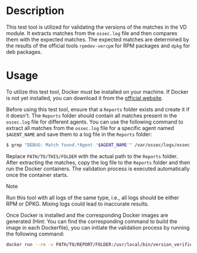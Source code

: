 # Description

This test tool is utilized for validating the versions of the matches in the VD module. It extracts matches from the `ossec.log` file and then compares them with the expected matches. The expected matches are determined by the results of the official tools `rpmdev-vercpm` for RPM packages and `dpkg` for deb packages.

# Usage

To utilize this test tool, Docker must be installed on your machine. If Docker is not yet installed, you can download it from the [official website](https://www.docker.com/products/docker-desktop).

Before using this test tool, ensure that a `Reports` folder exists and create it if it doesn't. The `Reports` folder should contain all matches present in the `ossec.log` file for different agents. You can use the following command to extract all matches from the `ossec.log` file for a specific agent named `$AGENT_NAME` and save them to a log file in the `Reports` folder:

```bash
$ grep "DEBUG: Match found.*Agent '$AGENT_NAME'" /var/ossec/logs/ossec.log >> PATH/TO/REPORT/FOLDER/$AGENT_NAME.log
```

Replace `PATH/TO/THIS/FOLDER` with the actual path to the `Reports` folder. After extracting the matches, copy the log file to the `Reports` folder and then run the Docker containers. The validation process is executed automatically once the container starts.

> [!NOTE]
> Run this tool with all logs of the same type, i.e., all logs should be either RPM or DPKG. Mixing logs could lead to inaccurate results.

Once Docker is installed and the corresponding Docker images are generated (Hint: You can find the corresponding command to build the image in each Dockerfile), you can initiate the validation process by running the following command:

```bash
docker run --rm -v PATH/TO/REPORT/FOLDER:/usr/local/bin/version_verifier/Reports version_verifier_xxx
```
